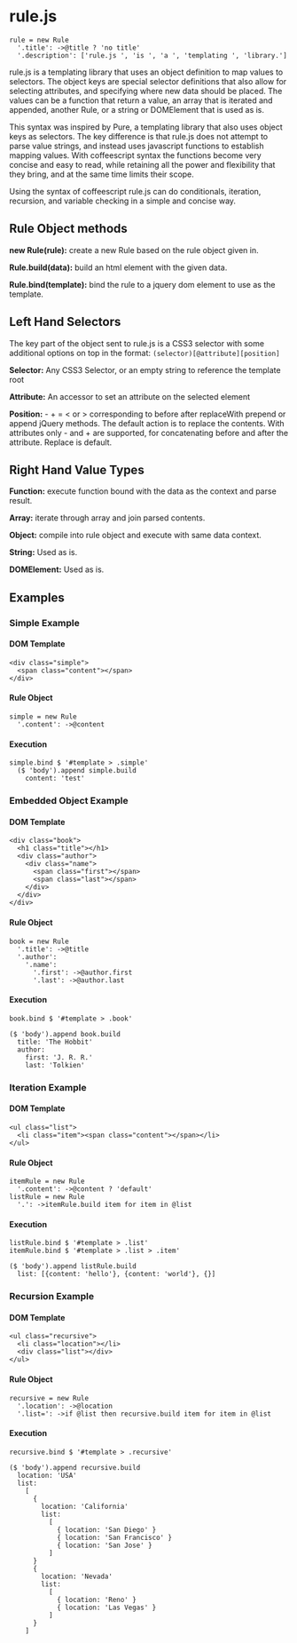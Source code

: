 rule.js
=======

    rule = new Rule
      '.title': ->@title ? 'no title'
      '.description': ['rule.js ', 'is ', 'a ', 'templating ', 'library.']

rule.js is a templating library that uses an object definition to map values to selectors. The object keys are special selector definitions that also allow for selecting attributes, and specifying where new data should be placed. The values can be a function that return a value, an array that is iterated and appended, another Rule, or a string or DOMElement that is used as is.

This syntax was inspired by Pure, a templating library that also uses object keys as selectors. The key difference is that rule.js does not attempt to parse value strings, and instead uses javascript functions to establish mapping values. With coffeescript syntax the functions become very concise and easy to read, while retaining all the power and flexibility that they bring, and at the same time limits their scope.

Using the syntax of coffeescript rule.js can do conditionals, iteration, recursion, and variable checking in a simple and concise way.

Rule Object methods
-------------------
**new Rule(rule):** create a new Rule based on the rule object given in.

**Rule.build(data):** build an html element with the given data.

**Rule.bind(template):** bind the rule to a jquery dom element to use as the template.

Left Hand Selectors
-------------------
The key part of the object sent to rule.js is a CSS3 selector with some additional options on top in the format:
`(selector)[@attribute][position]`

**Selector:** Any CSS3 Selector, or an empty string to reference the template root

**Attribute:** An accessor to set an attribute on the selected element

**Position:** - + = < or > corresponding to before after replaceWith prepend or append jQuery methods. The default action is to replace the contents. With attributes only - and + are supported, for concatenating before and after the attribute. Replace is default.

Right Hand Value Types
----------------
**Function:** execute function bound with the data as the context and parse result.

**Array:** iterate through array and join parsed contents.

**Object:** compile into rule object and execute with same data context.

**String:** Used as is.

**DOMElement:** Used as is.

Examples
--------

### Simple Example
#### DOM Template
    <div class="simple">
      <span class="content"></span>
    </div>
#### Rule Object
    simple = new Rule
      '.content': ->@content
#### Execution
    simple.bind $ '#template > .simple'
      ($ 'body').append simple.build
        content: 'test'

### Embedded Object Example
#### DOM Template
    <div class="book">
      <h1 class="title"></h1>
      <div class="author">
        <div class="name">
          <span class="first"></span>
          <span class="last"></span>
        </div>
      </div>
    </div>
#### Rule Object
    book = new Rule
      '.title': ->@title
      '.author':
        '.name':
          '.first': ->@author.first
          '.last': ->@author.last
#### Execution
    book.bind $ '#template > .book'

    ($ 'body').append book.build
      title: 'The Hobbit'
      author:
        first: 'J. R. R.'
        last: 'Tolkien'

### Iteration Example
#### DOM Template
    <ul class="list">
      <li class="item"><span class="content"></span></li>
    </ul>
#### Rule Object
    itemRule = new Rule
      '.content': ->@content ? 'default'
    listRule = new Rule
      '.': ->itemRule.build item for item in @list
#### Execution
    listRule.bind $ '#template > .list'
    itemRule.bind $ '#template > .list > .item'

    ($ 'body').append listRule.build
      list: [{content: 'hello'}, {content: 'world'}, {}]


### Recursion Example
#### DOM Template
    <ul class="recursive">
      <li class="location"></li>
      <div class="list"></div>
    </ul>
#### Rule Object
    recursive = new Rule
      '.location': ->@location
      '.list=': ->if @list then recursive.build item for item in @list
#### Execution
    recursive.bind $ '#template > .recursive'

    ($ 'body').append recursive.build
      location: 'USA'
      list:
        [
          {
            location: 'California'
            list:
              [
                { location: 'San Diego' }
                { location: 'San Francisco' }
                { location: 'San Jose' }
              ]
          }
          {
            location: 'Nevada'
            list:
              [
                { location: 'Reno' }
                { location: 'Las Vegas' }
              ]
          }
        ]